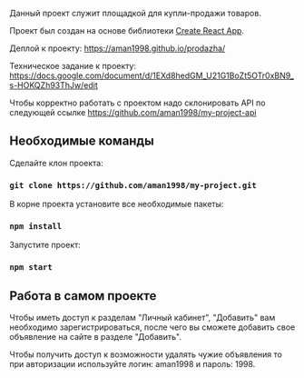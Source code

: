 Данный проект служит площадкой для купли-продажи товаров.

Проект был создан на основе библиотеки [Create React App](https://github.com/facebook/create-react-app).

Деплой к проекту: https://aman1998.github.io/prodazha/

Техническое задание к проекту:  https://docs.google.com/document/d/1EXd8hedGM_U21G1BoZt5OTr0xBN9_s-HOKQZh93ThJw/edit

Чтобы корректно работать с проектом надо склонировать API по следующей ссылке https://github.com/aman1998/my-project-api

## Необходимые команды

Сделайте клон проекта:

 ### `git clone https://github.com/aman1998/my-project.git`

В корне проекта установите все необходимые пакеты:

### `npm install`

Запустите проект:

### `npm start`

## Работа в самом проекте

Чтобы иметь доступ к разделам "Личный кабинет", "Добавить" вам необходимо зарегистрироваться, после чего вы сможете добавить свое объявление на сайте в разделе "Добавить".

Чтобы получить доступ к возможности удалять чужие объявления то при авторизации используйте логин: aman1998 и пароль: 1998.


